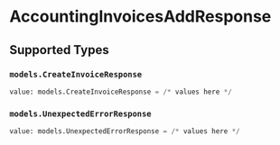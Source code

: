 # AccountingInvoicesAddResponse


## Supported Types

### `models.CreateInvoiceResponse`

```python
value: models.CreateInvoiceResponse = /* values here */
```

### `models.UnexpectedErrorResponse`

```python
value: models.UnexpectedErrorResponse = /* values here */
```

